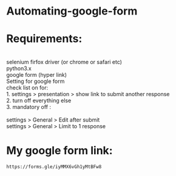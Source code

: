 # Automating-google-form

# Requirements: 
  </br>
  selenium firfox driver (or chrome or safari etc) </br>
  python3.x </br>
  google form (hyper link) </br>
  Setting for google form </br>
    check list on for: </br>
    1. settings > presentation > show link to submit another response </br>
    2. turn off everything else </br>
    3. mandatory off : </br></br>
       settings > General > Edit after submit </br>
       settings > General > Limit to 1 response </br>
       
  # My google form link:
  
    https://forms.gle/iyMMX6vGh1yMtBFw8
      
